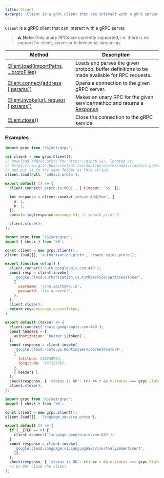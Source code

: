 ```yaml
---
title: Client
excerpt: 'Client is a gRPC client that can interact with a gRPC server.'
---
```


`Client` is a gRPC client that can interact with a gRPC server.

> ⚠️ **Note**: Only unary RPCs are currently supported, i.e. there is no support for client, server or bidirectional streaming.

| Method                                                                                                                    | Description                                                                                                           |
| ------------------------------------------------------------------------------------------------------------------------- | --------------------------------------------------------------------------------------------------------------------- |
| [Client.load(importPaths, ...protoFiles)](/javascript-api/v0.32/k6-net-grpc/client/client-load-importpaths----protofiles) | Loads and parses the given protocol buffer definitions to be made available for RPC requests.                         |
| [Client.connect(address [,params])](/javascript-api/v0.32/k6-net-grpc/client/client-connect-address-params)               | Opens a connection to the given gRPC server.                                                                          |
| [Client.invoke(url, request [,params])](/javascript-api/v0.32/k6-net-grpc/client/client-invoke-url-request-params)        | Makes an unary RPC for the given service/method and returns a [Response](/javascript-api/v0.32/k6-net-grpc/response). |
| [Client.close()](/javascript-api/v0.32/k6-net-grpc/client/client-close)                                                   | Close the connection to the gRPC service.                                                                             |

### Examples

<div class="code-group" data-props='{"labels": ["Simple example"], "lineNumbers": [true]}'>

```javascript
import grpc from 'k6/net/grpc';

let client = new grpc.Client();
// Download addsvc.proto for https://grpcb.in/, located at:
// https://raw.githubusercontent.com/moul/pb/master/addsvc/addsvc.proto
// and put it in the same folder as this script.
client.load(null, 'addsvc.proto');

export default () => {
  client.connect('grpcb.in:9001', { timeout: '5s' });

  let response = client.invoke('addsvc.Add/Sum', {
    a: 1,
    b: 2,
  });
  console.log(response.message.v); // should print 3

  client.close();
};
```

</div>

<div class="code-group" data-props='{"labels": ["Authorization"], "lineNumbers": [true]}'>

```javascript
import grpc from 'k6/net/grpc';
import { check } from 'k6';

const client = new grpc.Client();
client.load([], 'authorization.proto', 'route_guide.proto');

export function setup() {
  client.connect('auth.googleapis.com:443');
  const resp = client.invoke(
    'google.cloud.authorization.v1.AuthService/GetAccessToken',
    {
      username: 'john.smith@k6.io',
      password: 'its-a-secret',
    },
  );
  client.close();
  return resp.message.accessToken;
}

export default (token) => {
  client.connect('route.googleapis.com:443');
  const headers = {
    authorization: `bearer ${token}`,
  };
  const response = client.invoke(
    'google.cloud.route.v1.RoutingService/GetFeature',
    {
      latitude: 410248224,
      longitude: -747127767,
    },
    { headers },
  );
  check(response, { 'status is OK': (r) => r && r.status === grpc.StatusOK });
  client.close();
};
```

</div>

<div class="code-group" data-props='{"labels": ["Single connection"], "lineNumbers": [true]}'>

```javascript
import grpc from 'k6/net/grpc';
import { check } from 'k6';

const client = new grpc.Client();
client.load([], 'language_service.proto');

export default () => {
  if (__ITER == 0) {
    client.connect('language.googleapis.com:443');
  }
  const response = client.invoke(
    'google.cloud.language.v1.LanguageService/AnalyzeSentiment',
    {},
  );
  check(response, { 'status is OK': (r) => r && r.status === grpc.StatusOK });
  // Do NOT close the client
};
```

</div>
